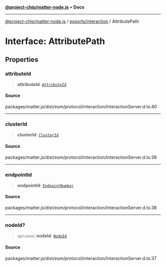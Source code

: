 [**@project-chip/matter-node.js**](../../../README.md) • **Docs**

***

[@project-chip/matter-node.js](../../../modules.md) / [exports/interaction](../README.md) / AttributePath

# Interface: AttributePath

## Properties

### attributeId

> **attributeId**: [`AttributeId`](../../datatype/README.md#attributeid)

#### Source

packages/matter.js/dist/esm/protocol/interaction/InteractionServer.d.ts:40

***

### clusterId

> **clusterId**: [`ClusterId`](../../datatype/README.md#clusterid)

#### Source

packages/matter.js/dist/esm/protocol/interaction/InteractionServer.d.ts:39

***

### endpointId

> **endpointId**: [`EndpointNumber`](../../datatype/README.md#endpointnumber)

#### Source

packages/matter.js/dist/esm/protocol/interaction/InteractionServer.d.ts:38

***

### nodeId?

> `optional` **nodeId**: [`NodeId`](../../datatype/README.md#nodeid)

#### Source

packages/matter.js/dist/esm/protocol/interaction/InteractionServer.d.ts:37
